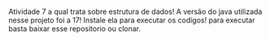 Atividade 7 a qual  trata sobre estrutura de dados! A versão do java utilizada nesse projeto foi a 17! Instale ela para executar os codigos! para executar basta baixar esse repositorio ou clonar.
